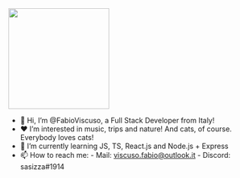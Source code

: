 <img src="https://c.tenor.com/-buzIaq-QeoAAAAC/code-coding.gif" width="200" height="200">

- 👋 Hi, I’m @FabioViscuso, a Full Stack Developer from Italy!
- ❤️ I’m interested in music, trips and nature! And cats, of course. Everybody loves cats!
- 🌱 I’m currently learning JS, TS, React.js and Node.js + Express
- 📫 How to reach me: - Mail: viscuso.fabio@outlook.it - Discord: sasizza#1914
